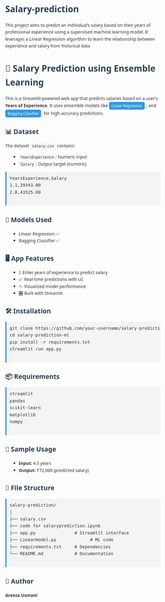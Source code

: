 # Salary-prediction
This project aims to predict an individual’s salary based on their years of professional experience using a supervised machine learning model. It leverages a Linear Regression algorithm to learn the relationship between experience and salary from historical data
<!DOCTYPE html>
<html lang="en">
<head>
  <meta charset="UTF-8">
  <title>Salary Prediction using Ensemble Learning</title>
  <style>
    body {
      font-family: 'Segoe UI', sans-serif;
      line-height: 1.6;
      margin: 20px;
      color: #333;
    }
    h1, h2 {
      color: #2c3e50;
    }
    code {
      background: #f4f4f4;
      padding: 2px 6px;
      border-radius: 4px;
      font-family: monospace;
    }
    pre {
      background: #f4f4f4;
      padding: 10px;
      border-left: 4px solid #3498db;
      overflow-x: auto;
    }
    ul {
      list-style-type: square;
      margin-left: 20px;
    }
    .tag {
      display: inline-block;
      background: #3498db;
      color: white;
      padding: 3px 8px;
      border-radius: 5px;
      margin-right: 5px;
      font-size: 0.85em;
    }
  </style>
</head>
<body>

  <h1>💼 Salary Prediction using Ensemble Learning</h1>

  <p>
    This is a Streamlit-powered web app that predicts salaries based on a user’s <strong>Years of Experience</strong>. It uses ensemble models like
    <span class="tag">Linear Regression</span>, and
    <span class="tag">Bagging Classifier</span>
    for high-accuracy predictions.
  </p>

  <h2>📊 Dataset</h2>
  <p>The dataset <code>salary.csv</code> contains:</p>
  <ul>
    <li><code>YearsExperience</code>: Numeric input</li>
    <li><code>Salary</code>: Output target (numeric)</li>
  </ul>
  <pre>
YearsExperience,Salary
1.1,39343.00
2.0,43525.00
  </pre>

  <h2>🧠 Models Used</h2>
  <ul>
    <li>Linear Regression ✅</li>
    <li>Bagging Classifier ✅</li>
  </ul>

  <h2>🖥 App Features</h2>
  <ul>
    <li>🔢 Enter years of experience to predict salary</li>
    <li>📈 Real-time predictions with UI</li>
    <li>📉 Visualized model performance</li>
    <li>🎛 Built with Streamlit</li>
  </ul>

  <h2>🛠 Installation</h2>
  <pre>
git clone https://github.com/your-username/salary-prediction-ml.git
cd salary-prediction-ml
pip install -r requirements.txt
streamlit run app.py
  </pre>

  <h2>📦 Requirements</h2>
  <pre>
streamlit
pandas
scikit-learn
matplotlib
numpy
  </pre>

  <h2>🧪 Sample Usage</h2>
  <ul>
    <li><strong>Input:</strong> 4.5 years</li>
    <li><strong>Output:</strong> ₹72,000 (predicted salary)</li>
  </ul>

  <h2>📁 File Structure</h2>
  <pre>
salary-prediction/
│
├── salary.csv  
├── code for salaryprediction.ipynb
├── app.py               # Streamlit interface
├── Linearmodel.py             # ML code
├── requirements.txt     # Dependencies
└── README.md            # Documentation
  </pre>

  <h2>👤 Author</h2>
  <p><strong>Areeza Usmani</strong></p>

</body>
</html>
